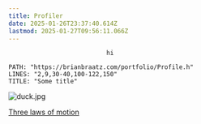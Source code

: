 ```yaml
---
title: Profiler
date: 2025-01-26T23:37:40.614Z
lastmod: 2025-01-27T09:56:11.066Z
---
```

```
                           hi
```

```embed-cpp
PATH: "https://brianbraatz.com/portfolio/Profile.h" 
LINES: "2,9,30-40,100-122,150"
TITLE: "Some title"
```

![duck.jpg](/static2/post/New/CPP/duck.jpg)

[Three laws of motion](/static2/post/New/CPP/duck.jpg)
